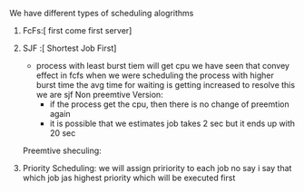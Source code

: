 We have different types of scheduling alogrithms
1) FcFs:[ first come first server]


2) SJF :[ Shortest Job First]
    - process with least burst tiem will get cpu
    we have seen that convey effect in fcfs when we were scheduling the process with higher burst time the avg time for waiting is getting increased 
    to resolve this we are sjf
    Non preemtive Version:
        - if the process get the cpu, then there is no change of preemtion again
        - it is possible that we estimates job takes 2 sec but it ends up with 20 sec

     Preemtive sheculing:

3) Priority Scheduling:
    we will assign pririority to each job no say i say that which job jas highest priority which will be executed first 